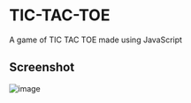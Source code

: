 # TIC-TAC-TOE
A game of TIC TAC TOE made using JavaScript
## Screenshot
![image](https://github.com/ananya1304/TIC-TAC-TOE/blob/master/image.png)
